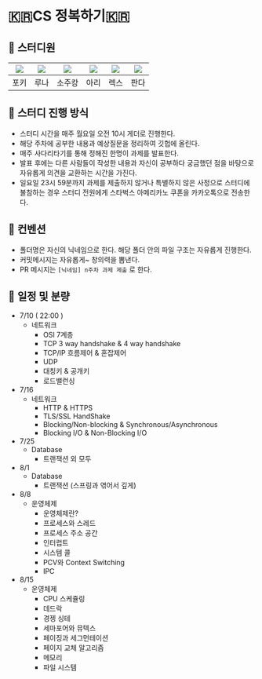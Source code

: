 # 🇰🇷CS 정복하기🇰🇷

## 🌟 스터디원
|[![](https://github.com/YJGwon.png?size=80)](https://github.com/YJGwon)|[![](https://github.com/runaNam.png?size=80)](https://github.com/runaNam) |[![](https://github.com/sojukang.png?size=80)](https://github.com/sojukang) | [![](https://github.com/ulimy.png?size=80)](https://github.com/ulimy)| [![](https://github.com/Seongwon97.png?size=80)](https://github.com/Seongwon97)| [![](https://github.com/woong7.png?size=80)](https://github.com/woong7)|
|:---:|:---:|:---:|:---:|:---:|:---:|
| 포키 | 루나 | 소주캉 | 아리 | 렉스 | 판다 | 



## 🌟 스터디 진행 방식

- 스터디 시간을 매주 월요일 오전 10시 게더로 진행한다.
- 해당 주차에 공부한 내용과 예상질문을 정리하여 깃헙에 올린다.
- 매주 사다리타기를 통해 정해진 한명이 과제를 발표한다.
- 발표 후에는 다른 사람들이 작성한 내용과 자신이 공부하다 궁금했던 점을 바탕으로 자유롭게 의견을 교환하는 시간을 가진다.
- 일요일 23시 59분까지 과제를 제출하지 않거나 특별하지 않은 사정으로 스터디에 불참하는 경우 스터디 전원에게 스타벅스 아메리카노 쿠폰을 카카오톡으로 전송한다.



## 🌟 컨벤션

- 폴더명은 자신의 닉네임으로 한다. 해당 폴더 안의 파일 구조는 자유롭게 진행한다.
- 커밋메시지는 자유롭게~ 창의력을 뽐낸다.
- PR 메시지는 `[닉네임] n주차 과제 제출` 로 한다.



## 🌟 일정 및 분량

- 7/10 ( 22:00 )
	+ 네트워크
		* OSI 7계층
		* TCP 3 way handshake & 4 way handshake
		* TCP/IP 흐름제어 & 혼잡제어
		* UDP
		* 대칭키 & 공개키
		* 로드밸런싱
- 7/16
	+ 네트워크
		* HTTP & HTTPS
		* TLS/SSL HandShake
		* Blocking/Non-blocking & Synchronous/Asynchronous
		* Blocking I/O & Non-Blocking I/O
- 7/25
	+ Database
		* 트랜잭션 외 모두
- 8/1
	+ Database
		* 트랜잭션 (스프링과 엮어서 깊게)
- 8/8
	+ 운영체제
		* 운영체제란?
		* 프로세스와 스레드
		* 프로세스 주소 공간
		* 인터럽트
		* 시스템 콜
		* PCV와 Context Switching
		* IPC
- 8/15
	+ 운영체제
		* CPU 스케쥴링
		* 데드락
		* 경젱 싱테
		* 세마포어와 뮤텍스
		* 페이징과 세그먼테이션
		* 페이지 교체 알고리즘
		* 메모리
		* 파일 시스템

